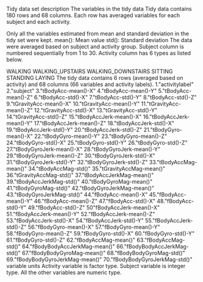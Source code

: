 Tidy data set description
The variables in the tidy data
Tidy data contains 180 rows and 68 columns. Each row has averaged variables for each subject and each activity.

Only all the variables estimated from mean and standard deviation in the tidy set were kept.
mean(): Mean value
std(): Standard deviation
The data were averaged based on subject and activity group.
Subject column is numbered sequentially from 1 to 30. Activity column has 6 types as listed below.

WALKING
WALKING_UPSTAIRS
WALKING_DOWNSTAIRS
SITTING
STANDING
LAYING
The tidy data contains 6 rows (averaged based on activity) and 68 columns (66 variables and activity labels).
1."activitylabel"
2."subject"
3."tBodyAcc-mean()-X"
4."tBodyAcc-mean()-Y"
5."tBodyAcc-mean()-Z"
6."tBodyAcc-std()-X"
7."tBodyAcc-std()-Y"
8."tBodyAcc-std()-Z"
9."tGravityAcc-mean()-X"
10."tGravityAcc-mean()-Y"
11."tGravityAcc-mean()-Z"
12."tGravityAcc-std()-X"
13."tGravityAcc-std()-Y"
14."tGravityAcc-std()-Z"
15."tBodyAccJerk-mean()-X"
16."tBodyAccJerk-mean()-Y"
17."tBodyAccJerk-mean()-Z"
18."tBodyAccJerk-std()-X"
19."tBodyAccJerk-std()-Y"
20."tBodyAccJerk-std()-Z"
21."tBodyGyro-mean()-X"
22."tBodyGyro-mean()-Y"
23."tBodyGyro-mean()-Z"
24."tBodyGyro-std()-X"
25."tBodyGyro-std()-Y"
26."tBodyGyro-std()-Z"
27."tBodyGyroJerk-mean()-X"
28."tBodyGyroJerk-mean()-Y"
29."tBodyGyroJerk-mean()-Z"
30."tBodyGyroJerk-std()-X"
31."tBodyGyroJerk-std()-Y"
32."tBodyGyroJerk-std()-Z"
33."tBodyAccMag-mean()"
34."tBodyAccMag-std()"
35."tGravityAccMag-mean()"
36."tGravityAccMag-std()"
37."tBodyAccJerkMag-mean()"
39."tBodyAccJerkMag-std()"
40."tBodyGyroMag-mean()"
41."tBodyGyroMag-std()"
42."tBodyGyroJerkMag-mean()"
43."tBodyGyroJerkMag-std()"
44."fBodyAcc-mean()-X"
45."fBodyAcc-mean()-Y"
46."fBodyAcc-mean()-Z"
47."fBodyAcc-std()-X"
48."fBodyAcc-std()-Y"
49."fBodyAcc-std()-Z"
50"fBodyAccJerk-mean()-X"
51."fBodyAccJerk-mean()-Y"
52."fBodyAccJerk-mean()-Z"
53."fBodyAccJerk-std()-X"
54."fBodyAccJerk-std()-Y"
55."fBodyAccJerk-std()-Z"
56."fBodyGyro-mean()-X"
57."fBodyGyro-mean()-Y"
58."fBodyGyro-mean()-Z"
59."fBodyGyro-std()-X"
60."fBodyGyro-std()-Y"
61."fBodyGyro-std()-Z"
62."fBodyAccMag-mean()"
63."fBodyAccMag-std()"
64."fBodyBodyAccJerkMag-mean()"
66."fBodyBodyAccJerkMag-std()"
67."fBodyBodyGyroMag-mean()"
68."fBodyBodyGyroMag-std()"
69."fBodyBodyGyroJerkMag-mean()"
70."fBodyBodyGyroJerkMag-std()"
variable units
Activity variable is factor type. Subject variable is integer type. All the other variables are numeric type.
